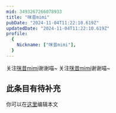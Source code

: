 ```yaml
---
mid: 3493267266078933
title: "咪昔mimi"
pubDate: "2024-11-04T11:22:10.619Z"
updatedDate: "2024-11-04T11:22:10.619Z"
profile:
  {
    Nickname: ["咪昔mimi"],
  }
---
```


关注[咪昔mimi](https://space.bilibili.com/3493267266078933)谢谢喵~ 关注[咪昔mimi](https://space.bilibili.com/3493267266078933)谢谢喵~

## 此条目有待补充
你可以在[这里](https://github.com/Yuhanawa/VTuber.ICU-Content/edit/master/v/咪昔mimi/index.md)编辑本文
